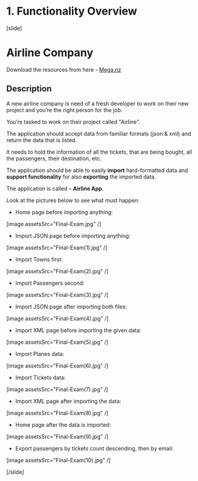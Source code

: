 # 1. Functionality Overview

[slide]

# Airline Company

Download the resources from here - [Mega.nz](https://mega.nz/file/qF4BzS6T#CKi7S5vgMsE9CbgkRYPM1E89Hr7EiZOh6_lr6GzFm1s)

## Description

A new airline company is need of a fresh developer to work on their new project and you’re the right person for the job. 

You’re tasked to work on their project called "Airline". 

The application should accept data from familiar formats (json & xml) and return the data that is listed. 

It needs to hold the information of all the tickets, that are being bought, all the passengers, their destination, etc.

The application should be able to easily **import** hard-formatted data and **support functionality** for also **exporting** the imported data. 

The application is called – **Airline App**.

Look at the pictures below to see what must happen:

- Home page before importing anything:

 [image assetsSrc="Final-Exam.jpg" /]


- Import JSON page before importing anything:

 [image assetsSrc="Final-Exam(1).jpg" /]

- Import Towns first:

 [image assetsSrc="Final-Exam(2).jpg" /]


- Import Passengers second:

 [image assetsSrc="Final-Exam(3).jpg" /]

- Import JSON page after importing both files:

 [image assetsSrc="Final-Exam(4).jpg" /]

- Import XML page before importing the given data:

 [image assetsSrc="Final-Exam(5).jpg" /]

- Import Planes data:

 [image assetsSrc="Final-Exam(6).jpg" /]

- Import Tickets data:

 [image assetsSrc="Final-Exam(7).jpg" /]

- Import XML page after importing the data:

 [image assetsSrc="Final-Exam(8).jpg" /]

- Home page after the data is imported:

 [image assetsSrc="Final-Exam(9).jpg" /]

- Export passengers by tickets count descending, then by email:

 [image assetsSrc="Final-Exam(10).jpg" /] 

[/slide]
